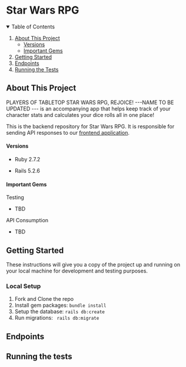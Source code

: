# Star Wars RPG 

<!-- TABLE OF CONTENTS -->
<details open="open">
  <summary>Table of Contents</summary>
  <ol>
    <li>
      <a href="#about-this-project">About This Project</a>
      <ul>
        <li><a href="#versions">Versions</a></li>
      </ul>
      <ul>
        <li><a href="#important-gems">Important Gems</a></li>
      </ul>
    </li>
    <li>
      <a href="#getting-started">Getting Started</a>
    </li>
    <li><a href="#endpoints">Endpoints</a></li>
    <li><a href="#Running-the-tests">Running the Tests</a></li>
  </ol>
</details>

<!-- ABOUT THE PROJECT -->
## About This Project
PLAYERS OF TABLETOP STAR WARS RPG, REJOICE! ---NAME TO BE UPDATED --- is an accompanying app that helps keep track of your character stats and calculates your dice rolls all in one place!

This is the backend repository for Star Wars RPG. It is responsible for sending API responses to our [frontend application](https://github.com/SWRPG-Capstone/swrpg-fe).

#### Versions

- Ruby 2.7.2

- Rails 5.2.6

#### Important Gems
Testing
* TBD
 
API Consumption
* TBD

## Getting Started

These instructions will give you a copy of the project up and running on
your local machine for development and testing purposes.

### Local Setup

1. Fork and Clone the repo
2. Install gem packages: `bundle install`
3. Setup the database: `rails db:create`
4. Run migrations: ` rails db:migrate`

## Endpoints

## Running the tests
